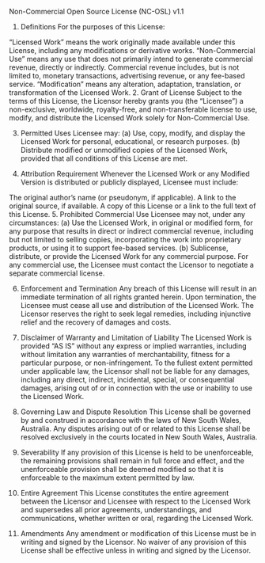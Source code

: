 Non-Commercial Open Source License (NC-OSL) v1.1

1. Definitions
For the purposes of this License:

“Licensed Work” means the work originally made available under this License, including any modifications or derivative works.
“Non-Commercial Use” means any use that does not primarily intend to generate commercial revenue, directly or indirectly. Commercial revenue includes, but is not limited to, monetary transactions, advertising revenue, or any fee-based service.
“Modification” means any alteration, adaptation, translation, or transformation of the Licensed Work.
2. Grant of License
Subject to the terms of this License, the Licensor hereby grants you (the “Licensee”) a non-exclusive, worldwide, royalty-free, and non-transferable license to use, modify, and distribute the Licensed Work solely for Non-Commercial Use.

3. Permitted Uses
Licensee may:
(a) Use, copy, modify, and display the Licensed Work for personal, educational, or research purposes.
(b) Distribute modified or unmodified copies of the Licensed Work, provided that all conditions of this License are met.

4. Attribution Requirement
Whenever the Licensed Work or any Modified Version is distributed or publicly displayed, Licensee must include:

The original author’s name (or pseudonym, if applicable).
A link to the original source, if available.
A copy of this License or a link to the full text of this License.
5. Prohibited Commercial Use
Licensee may not, under any circumstances:
(a) Use the Licensed Work, in original or modified form, for any purpose that results in direct or indirect commercial revenue, including but not limited to selling copies, incorporating the work into proprietary products, or using it to support fee-based services.
(b) Sublicense, distribute, or provide the Licensed Work for any commercial purpose.
For any commercial use, the Licensee must contact the Licensor to negotiate a separate commercial license.

6. Enforcement and Termination
Any breach of this License will result in an immediate termination of all rights granted herein. Upon termination, the Licensee must cease all use and distribution of the Licensed Work. The Licensor reserves the right to seek legal remedies, including injunctive relief and the recovery of damages and costs.

7. Disclaimer of Warranty and Limitation of Liability
The Licensed Work is provided “AS IS” without any express or implied warranties, including without limitation any warranties of merchantability, fitness for a particular purpose, or non-infringement. To the fullest extent permitted under applicable law, the Licensor shall not be liable for any damages, including any direct, indirect, incidental, special, or consequential damages, arising out of or in connection with the use or inability to use the Licensed Work.

8. Governing Law and Dispute Resolution
This License shall be governed by and construed in accordance with the laws of New South Wales, Australia. Any disputes arising out of or related to this License shall be resolved exclusively in the courts located in New South Wales, Australia.

9. Severability
If any provision of this License is held to be unenforceable, the remaining provisions shall remain in full force and effect, and the unenforceable provision shall be deemed modified so that it is enforceable to the maximum extent permitted by law.

10. Entire Agreement
This License constitutes the entire agreement between the Licensor and Licensee with respect to the Licensed Work and supersedes all prior agreements, understandings, and communications, whether written or oral, regarding the Licensed Work.

11. Amendments
Any amendment or modification of this License must be in writing and signed by the Licensor. No waiver of any provision of this License shall be effective unless in writing and signed by the Licensor.
